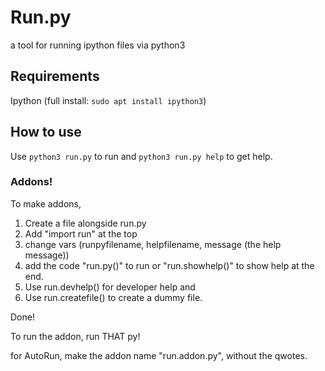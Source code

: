 # Run.py
a tool for running ipython files via python3

## Requirements
Ipython (full install: `sudo apt install ipython3`)

## How to use
Use `python3 run.py` to run and
`python3 run.py help` to get help.

### Addons!
To make addons,
   1. Create a file alongside run.py
   2. Add "import run" at the top
   3. change vars (runpyfilename, helpfilename, message (the help message))
   4. add the code "run.py()" to run or "run.showhelp()" to show help at the end.
   5. Use run.devhelp() for developer help and
   6. Use run.createfile() to create a dummy file.
      
Done!

To run the addon, run THAT py!

for AutoRun, make the addon name "run.addon.py", without the qwotes.
